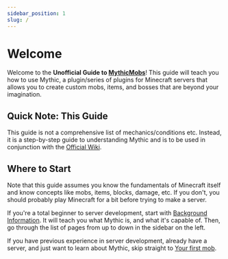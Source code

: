 ```yaml
---
sidebar_position: 1
slug: /
---
```


# Welcome

Welcome to the **Unofficial Guide to [MythicMobs](https://mythicmobs.net)**! This guide will teach you how to use Mythic, a plugin/series of plugins for Minecraft servers that allows you to create custom mobs, items, and bosses that are beyond your imagination.

## Quick Note: This Guide

This guide is not a comprehensive list of mechanics/conditions etc. Instead, it is a step-by-step guide to understanding Mythic and is to be used in conjunction with the [Official Wiki](https://git.lumine.io/mythiccraft/MythicMobs/-/wikis/Home).

## Where to Start

Note that this guide assumes you know the fundamentals of Minecraft itself and know concepts like mobs, items, blocks, damage, etc. If you don't, you should probably play Minecraft for a bit before trying to make a server.

If you're a total beginner to server development, start with [Background Information](Background%20Information). It will teach you what Mythic is, and what it's capable of. Then, go through the list of pages from up to down in the sidebar on the left.

If you have previous experience in server development, already have a server, and just want to learn about Mythic, skip straight to [Your first mob](Getting%20Started/Your%20First%20Mob).
